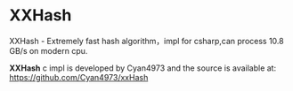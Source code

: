 # XXHash
XXHash - Extremely fast hash algorithm，impl for csharp,can process 10.8 GB/s on modern cpu.

**XXHash** c impl is developed by Cyan4973 and the source is available at:
https://github.com/Cyan4973/xxHash
